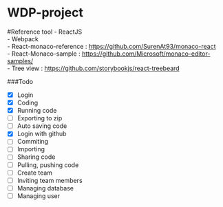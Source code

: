 ﻿# WDP-project

#Reference tool
    - ReactJS<br/>
    - Webpack<br/>
    - React-monaco-reference : https://github.com/SurenAt93/monaco-react<br/>
    - React-Monaco-sample : https://github.com/Microsoft/monaco-editor-samples/<br/>
    - Tree view : https://github.com/storybookjs/react-treebeard

###Todo

- [x] Login
- [x] Coding
- [x] Running code
- [ ] Exporting to zip
- [ ] Auto saving code
- [x] Login with github
- [ ] Commiting
- [ ] Importing
- [ ] Sharing code
- [ ] Pulling, pushing code
- [ ] Create team
- [ ] Inviting team members
- [ ] Managing database
- [ ] Managing user
